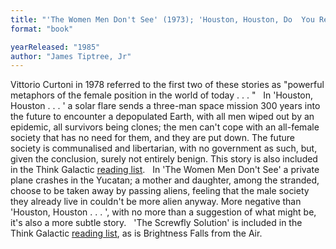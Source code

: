 ```yaml
---
title: "'The Women Men Don't See' (1973); 'Houston, Houston, Do  You Read?' (1976); 'The Screwfly Solution' (1977, as by Racoona Sheldon);  Brightness Falls from the Air"
format: "book"

yearReleased: "1985"
author: "James Tiptree, Jr"
---
```

Vittorio Curtoni in 1978 referred to the first two of  these stories as  "powerful metaphors of the female position in the world of today . . . "
 
In 'Houston, Houston . . . ' a solar flare  sends a three-man space mission 300 years into the future to encounter a  depopulated Earth, with all men wiped out by an epidemic, all survivors being  clones; the men can't cope with an all-female society that has no need for them,  and they are put down. The future society is communalised and libertarian, with  no government as such, but, given the conclusion, surely not entirely benign.  This story is also included in the Think Galactic <a href="http://thinkgalactic.org/reading-lists/by-author/">reading list</a>.
 
In 'The Women Men Don't See' a private plane  crashes in the Yucatan; a mother and daughter, among the stranded, choose to be  taken away by passing aliens, feeling that the male society they already live in  couldn't be more alien anyway. More negative than 'Houston, Houston . . . ',  with no more than a suggestion of what might be, it's also a more subtle story.
 
'The Screwfly Solution' is included in the  Think Galactic <a href="http://thinkgalactic.org/reading-lists/by-author/"> reading list</a>, as is Brightness Falls from the Air.